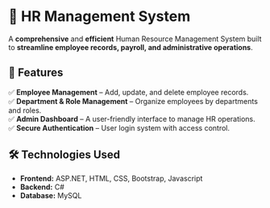 # 🏢 HR Management System

A **comprehensive** and **efficient** Human Resource Management System built to **streamline employee records, payroll, and administrative operations**.

## 🚀 Features
✅ **Employee Management** – Add, update, and delete employee records.  
✅ **Department & Role Management** – Organize employees by departments and roles.  
✅ **Admin Dashboard** – A user-friendly interface to manage HR operations.  
✅ **Secure Authentication** – User login system with access control.  

## 🛠 Technologies Used
- **Frontend:** ASP.NET, HTML, CSS, Bootstrap, Javascript
- **Backend:** C#
- **Database:** MySQL 

